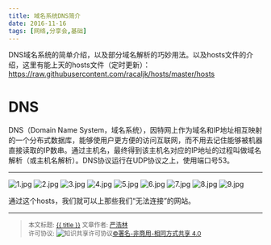 ```yaml
---
title: 域名系统DNS简介
date: 2016-11-16
tags: [网络,分享会,基础]
---
```


 DNS域名系统的简单介绍，以及部分域名解析的巧妙用法。以及hosts文件的介绍，这里有能上天的hosts文件（定时更新）：https://raw.githubusercontent.com/racaljk/hosts/master/hosts


<!--more-->
# DNS
DNS（Domain Name System，域名系统），因特网上作为域名和IP地址相互映射的一个分布式数据库，能够使用户更方便的访问互联网，而不用去记住能够被机器直接读取的IP数串。通过主机名，最终得到该主机名对应的IP地址的过程叫做域名解析（或主机名解析）。DNS协议运行在UDP协议之上，使用端口号53。
***
![1.jpg](http://ww1.sinaimg.cn/mw1024/8f6eb021jw1facjvvustmj20zk0k0gnp.jpg)
![2.jpg](http://ww2.sinaimg.cn/mw1024/8f6eb021jw1facjvvzykuj20zk0k077l.jpg)
![3.jpg](http://ww2.sinaimg.cn/mw1024/8f6eb021jw1facjvwb39wj20zk0k00vp.jpg)
![4.jpg](http://ww1.sinaimg.cn/mw1024/8f6eb021jw1facjvwh6fnj20zk0k040i.jpg)
![5.jpg](http://ww4.sinaimg.cn/mw1024/8f6eb021jw1facjvwwdqsj20zk0k079f.jpg)
![6.jpg](http://ww2.sinaimg.cn/mw1024/8f6eb021jw1facjvx03rzj20zk0k0tav.jpg)
![7.jpg](http://ww1.sinaimg.cn/mw1024/8f6eb021jw1facjvx69d4j20zk0k0gnj.jpg)
![8.jpg](http://ww1.sinaimg.cn/mw1024/8f6eb021jw1facjvxe702j20zk0k0q5l.jpg)
![9.jpg](http://ww2.sinaimg.cn/mw1024/8f6eb021jw1facjvxovtej20zk0k040u.jpg)

通过这个hosts，我们就可以上那些我们“无法连接”的网站。

------

> <span style="font-size:12px">本文标题: <a href="{{ permalink }}">{{ title }}</a>
> 文章作者: <a href="http://itxiehui.github.io/">严浩林</a>  
> 许可协议: <img alt="知识共享许可协议" style="border-width:0" src="https://i.creativecommons.org/l/by-nc-sa/4.0/80x15.png" /><a rel="license" href="http://creativecommons.org/licenses/by-nc-sa/4.0/">©署名-非商用-相同方式共享 4.0</a></span>
